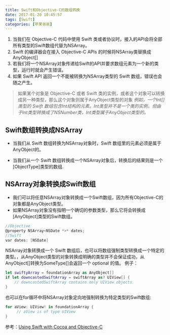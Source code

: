 ```yaml
---
title: Swift和Objective-C的数组转换
date: 2017-01-20 10:45:57
tags: [Swift]
categories: [苹果爸爸]
---
```


1. 当我们在 Objective-C 代码中使用 Swift 类或者协议时，接入的API会将全部所有类型的Swift数组代替为NSArray。
2. Swift 的编译器会在接入 Objective-C APIs 的时候将NSArray类替换成AnyObject[]
3. 若我们将一个NSArray对象传递给Swift的API并要求数组元素为一个新的类型，运行时就会产生错误。
4. 如果 Swift API 返回一个不能被转换为NSArray类型的 Swift 数组，错误也会随之产生。

>如果某个对象是 Objective-C 或者 Swift 类的实例，或者这个对象可以转换成另一种类型，那么这个对象则属于AnyObject类型的对象  _例如，一个Int[]类型的 Swift 数组包含Int结构的元素。Int类型并不是一个类的实例，但由于Int类型转换成了NSNumber类，Int类型属于AnyObject类型的。_

<!-- more -->
## Swift数组转换成NSArray

* 当我们从 Swift 数组转换为NSArray对象时，Swift 数组里的元素必须是属于AnyObject的。

* 当我们从一个 Swift 数组转换成一个NSArray对象后，转换后的结果则是一个[ObjectType]类型的数组.


## NSArray对象转换成Swift数组

* 我们可以将任意NSArray对象转换成一个Swift数组，因为所有Objective-C的对象都是AnyObject类型。
* 如果NSArray对象没有指明一个确切的参数类型，那么它将会转换成[AnyObject]类型的Swift数组。

``` objectivec
//Objective
@property NSArray<NSDate *>* dates;
//Swift
var dates: [NSDate]

```
NSArray对象转换成一个 Swift 数组后，也可以将数组强制类型转换成一个特定的类型。，从AnyObject类型的对象转换成明确的类型并不会保证成功，从AnyObject[]转换为SomeType[]会返回一个 optional 的值。
例子：

``` swift
let swiftyArray = foundationArray as AnyObject[]
if let downcastedSwiftArray = swiftArray as? UIView[] {
    // downcastedSwiftArray contains only UIView objects
}
```

也可以在for循环中将NSArray对象定向地强制转换为特定类型的Swift数组:

``` swift
for aView: UIView! in foundationArray {
     // aView is of type UIView
}
```

参考：[Using Swift with Cocoa and Objective-C](https://developer.apple.com/library/content/documentation/Swift/Conceptual/BuildingCocoaApps/index.html)

